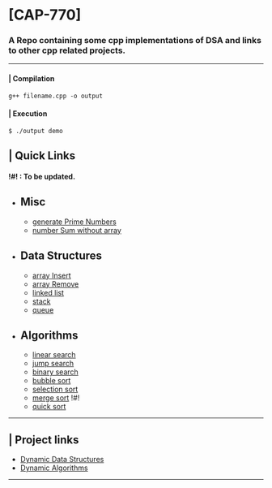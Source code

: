 # [CAP-770]
### A Repo containing some cpp implementations of DSA and links to other cpp related projects.
---

#### | Compilation
    g++ filename.cpp -o output
#### | Execution
    $ ./output demo


## | Quick Links 
#### !#! : To be updated.
* ## Misc
  * [generate Prime Numbers](src/generatePrimeNumbers.cpp)
  * [number Sum without array](src/numberSum_withoutarray.cpp)
* ## Data Structures
  * [array Insert](src/arrayInsert.cpp)
  * [array Remove](src/arrayRemove.cpp)
  * [linked list](src/linkedList.cpp)
  * [stack](src/stack.cpp)
  * [queue](src/queue.cpp)
* ## Algorithms
  * [linear search](src/linearSearch.cpp)
  * [jump search](src/jumpSearch.cpp)
  * [binary search](src/binarySearch.cpp)
  * [bubble sort](src/bubbleSort.cpp)
  * [selection sort](src/selectionSort.cpp)
  * [merge sort](src/mergeSort.cpp) !#!
  * [quick sort](src/quickSort.cpp)
---
## | Project links
* [Dynamic Data Structures](https://github.com/shantanubindhani/Dynamic_Datastructures/)
* [Dynamic Algorithms](https://github.com/shantanubindhani/Dynamic_Algorithms)
---
